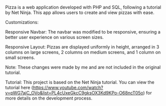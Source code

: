 Pizza is a web application developed with PHP and SQL, following a tutorial by Net Ninja. This app allows users to create and view pizzas with ease.

Customizations:

Responsive Navbar: The navbar was modified to be responsive, ensuring a better user experience on various screen sizes.

Responsive Layout: Pizzas are displayed uniformly in height, arranged in 3 columns on large screens, 2 columns on medium screens, and 1 column on small screens.

Note: These changes were made by me and are not included in the original tutorial.

Tutorial: This project is based on the Net Ninja tutorial. You can view the tutorial here (https://www.youtube.com/watch?v=pWG7ajC_OVo&list=PL4cUxeGkcC9gksOX3Kd9KPo-O68ncT05o) for more details on the development process.
